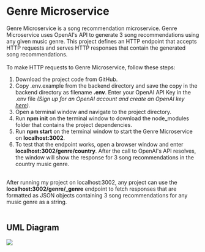 # Genre Microservice
 Genre Microservice is a song recommendation microservice. Genre Microservice uses OpenAI's API to generate 3 song recommendations using any given music genre. This project defines an HTTP endpoint that accepts HTTP requests and serves HTTP responses that contain the generated song recommendations.
 </br></br>
 To make HTTP requests to Genre Microservice, follow these steps:
 <ol>
 <li>Download the project code from GitHub.</li>
<li>Copy .env.example from the backend directory and save the copy in the backend directory as filename <b>.env</b>. Enter your OpenAI API Key in the .env file <i>(Sign up for an OpenAI account and create an OpenAI key <a href="https://platform.openai.com/overview" target="_blank">here</a>).</i></li>
 <li>Open a terminal window and navigate to the project directory.</li>
 <li>Run <b>npm init</b> on the terminal window to download the node_modules folder that contains the project dependencies.</li>
 <li>Run <b>npm start</b> on the terminal window to start the Genre Microservice on <b>localhost:3002</b>.</li>
 <li>To test that the endpoint works, open a browser window and enter <b>localhost:3002/genre/country</b>. After the call to OpenAI's API resolves, the window will show the response for 3 song recommendations in the country music genre.</li>
 </ol>
 </br>
After running my project on localhost:3002, any project can use the <b>localhost:3002/genre/_genre</b> endpoint to fetch responses that are formatted as JSON objects containing 3 song recommendations for any music genre as a string.
</br></br>
<h2> UML Diagram </h2>
<img src="https://user-images.githubusercontent.com/50260762/236375853-49c12c43-30d6-432e-bdcd-a21d32a38e48.png"/>
